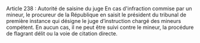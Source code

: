 Article 238 : Autorité de saisine du juge
En cas d'infraction commise par un mineur, le procureur de la République en saisit le président du tribunal de première instance qui désigne le juge d’instruction chargé des mineurs compétent.
En aucun cas, il ne peut être suivi contre le mineur, la procédure de flagrant délit ou la voie de citation directe.